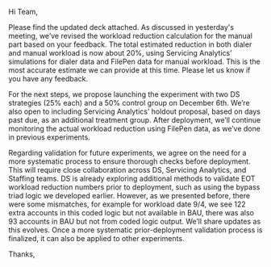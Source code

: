 Hi Team,

Please find the updated deck attached. As discussed in yesterday's meeting, we’ve revised the workload reduction calculation for the manual part based on your feedback. The total estimated reduction in both dialer and manual workload is now about 20%, using Servicing Analytics’ simulations for dialer data and FilePen data for manual workload. This is the most accurate estimate we can provide at this time. Please let us know if you have any feedback.

For the next steps, we propose launching the experiment with two DS strategies (25% each) and a 50% control group on December 6th. We’re also open to including Servicing Analytics’ holdout proposal, based on days past due, as an additional treatment group. After deployment, we’ll continue monitoring the actual workload reduction using FilePen data, as we’ve done in previous experiments.

Regarding validation for future experiments, we agree on the need for a more systematic process to ensure thorough checks before deployment. This will require close collaboration across DS, Servicing Analytics, and Staffing teams. DS is already exploring additional methods to validate EOT workload reduction numbers prior to deployment, such as using the bypass triad logic we developed earlier. However, as we presented before, there were some mismatches, for example for workload date 9/4, we see 122 extra accounts in this coded logic but not available in BAU, there was also 93 accounts in BAU but not from coded logic output. We’ll share updates as this evolves. Once a more systematic prior-deployment validation process is finalized, it can also be applied to other experiments.

Thanks,
